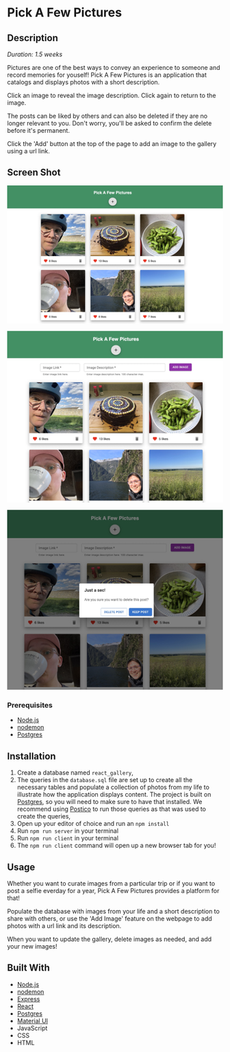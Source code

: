 # Pick A Few Pictures


## Description

_Duration: 1.5 weeks_

Pictures are one of the best ways to convey an experience to someone and record memories for youself! Pick A Few Pictures is an application that catalogs and displays photos with a short description. 

Click an image to reveal the image description. Click again to return to the image.

The posts can be liked by others and can also be deleted if they are no longer relevant to you. Don't worry, you'll be asked to confirm the delete before it's permanent.

Click the 'Add' button at the top of the page to add an image to the gallery using a url link.

## Screen Shot

![Pick A Few Pictures](public/screenshots/PickAFewPictures.jpg)

![Pick A Few Pictures Add Image](public/screenshots/PickAFewPictures_addimage.jpg)

![Pick A Few Pictures Confirm Delete](public/screenshots/PickAFewPictures_confirmdelete.jpg)

### Prerequisites

- [Node.js](https://nodejs.org/en/)
- [nodemon](https://nodemon.io/)
- [Postgres](https://www.postgresql.org/download/)

## Installation

1. Create a database named `react_gallery`,
2. The queries in the `database.sql` file are set up to create all the necessary tables and populate a collection of photos from my life to illustrate how the application displays content. The project is built on [Postgres](https://www.postgresql.org/download/), so you will need to make sure to have that installed. We recommend using [Postico](https://eggerapps.at/postico/) to run those queries as that was used to create the queries, 
3. Open up your editor of choice and run an `npm install`
4. Run `npm run server` in your terminal
5. Run `npm run client` in your terminal
6. The `npm run client` command will open up a new browser tab for you!

## Usage

Whether you want to curate images from a particular trip or if you want to post a selfie everday for a year, Pick A Few Pictures provides a platform for that!

Populate the database with images from your life and a short description to share with others, or use the 'Add Image' feature on the webpage to add photos with a url link and its description.

When you want to update the gallery, delete images as needed, and add your new images!

## Built With

- [Node.js](https://nodejs.org/en/)
- [nodemon](https://nodemon.io/)
- [Express](https://expressjs.com/)
- [React](https://reactjs.org/)
- [Postgres](https://www.postgresql.org/download/)
- [Material UI](https://mui.com/)
- JavaScript
- CSS
- HTML
